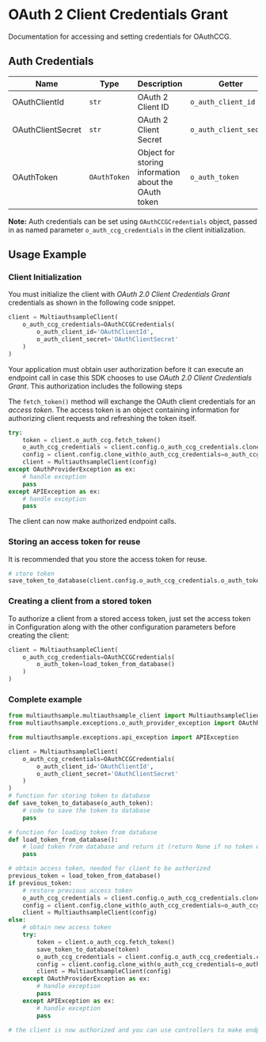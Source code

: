 
# OAuth 2 Client Credentials Grant



Documentation for accessing and setting credentials for OAuthCCG.

## Auth Credentials

| Name | Type | Description | Getter |
|  --- | --- | --- | --- |
| OAuthClientId | `str` | OAuth 2 Client ID | `o_auth_client_id` |
| OAuthClientSecret | `str` | OAuth 2 Client Secret | `o_auth_client_secret` |
| OAuthToken | `OAuthToken` | Object for storing information about the OAuth token | `o_auth_token` |



**Note:** Auth credentials can be set using `OAuthCCGCredentials` object, passed in as named parameter `o_auth_ccg_credentials` in the client initialization.

## Usage Example

### Client Initialization

You must initialize the client with *OAuth 2.0 Client Credentials Grant* credentials as shown in the following code snippet.

```python
client = MultiauthsampleClient(
    o_auth_ccg_credentials=OAuthCCGCredentials(
        o_auth_client_id='OAuthClientId',
        o_auth_client_secret='OAuthClientSecret'
    )
)
```



Your application must obtain user authorization before it can execute an endpoint call in case this SDK chooses to use *OAuth 2.0 Client Credentials Grant*. This authorization includes the following steps

The `fetch_token()` method will exchange the OAuth client credentials for an *access token*. The access token is an object containing information for authorizing client requests and refreshing the token itself.

```python
try:
    token = client.o_auth_ccg.fetch_token()
    o_auth_ccg_credentials = client.config.o_auth_ccg_credentials.clone_with(o_auth_token=token)
    config = client.config.clone_with(o_auth_ccg_credentials=o_auth_ccg_credentials)
    client = MultiauthsampleClient(config)
except OAuthProviderException as ex:
    # handle exception
    pass
except APIException as ex:
    # handle exception
    pass
```

The client can now make authorized endpoint calls.

### Storing an access token for reuse

It is recommended that you store the access token for reuse.

```python
# store token
save_token_to_database(client.config.o_auth_ccg_credentials.o_auth_token)
```

### Creating a client from a stored token

To authorize a client from a stored access token, just set the access token in Configuration along with the other configuration parameters before creating the client:

```python
client = MultiauthsampleClient(
    o_auth_ccg_credentials=OAuthCCGCredentials(
        o_auth_token=load_token_from_database()
    )
)
```

### Complete example



```python
from multiauthsample.multiauthsample_client import MultiauthsampleClient
from multiauthsample.exceptions.o_auth_provider_exception import OAuthProviderException

from multiauthsample.exceptions.api_exception import APIException

client = MultiauthsampleClient(
    o_auth_ccg_credentials=OAuthCCGCredentials(
        o_auth_client_id='OAuthClientId',
        o_auth_client_secret='OAuthClientSecret'
    )
)
# function for storing token to database
def save_token_to_database(o_auth_token):
    # code to save the token to database
    pass

# function for loading token from database
def load_token_from_database():
    # load token from database and return it (return None if no token exists)
    pass

# obtain access token, needed for client to be authorized
previous_token = load_token_from_database()
if previous_token:
    # restore previous access token
    o_auth_ccg_credentials = client.config.o_auth_ccg_credentials.clone_with(o_auth_token=previous_token)
    config = client.config.clone_with(o_auth_ccg_credentials=o_auth_ccg_credentials)
    client = MultiauthsampleClient(config)
else:
    # obtain new access token
    try:
        token = client.o_auth_ccg.fetch_token()
        save_token_to_database(token)
        o_auth_ccg_credentials = client.config.o_auth_ccg_credentials.clone_with(o_auth_token=token)
        config = client.config.clone_with(o_auth_ccg_credentials=o_auth_ccg_credentials)
        client = MultiauthsampleClient(config)
    except OAuthProviderException as ex:
        # handle exception
        pass
    except APIException as ex:
        # handle exception
        pass

# the client is now authorized and you can use controllers to make endpoint calls
```


